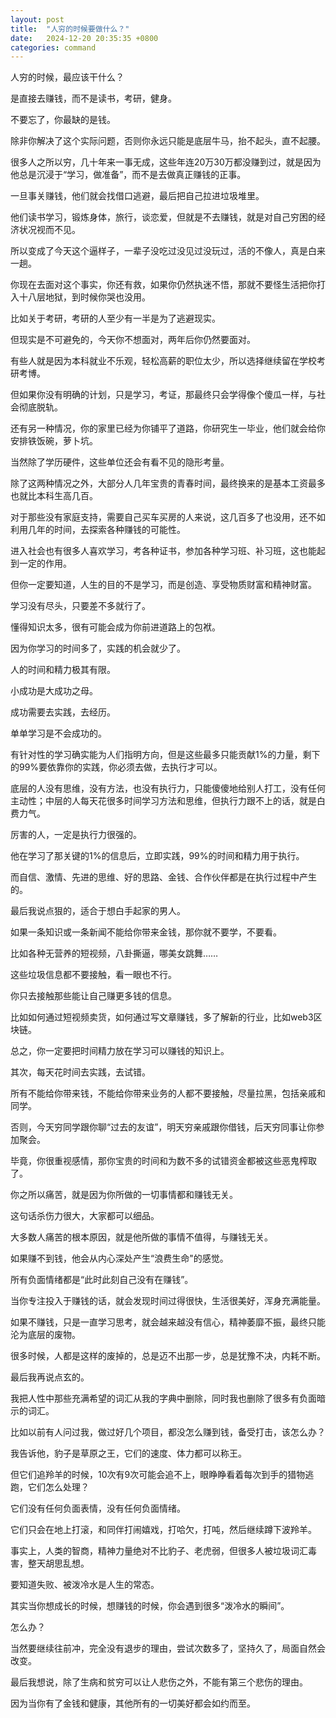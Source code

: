 ```yaml
---
layout: post
title:  "人穷的时候要做什么？"
date:   2024-12-20 20:35:35 +0800
categories: command
---
```


人穷的时候，最应该干什么？

是直接去赚钱，而不是读书，考研，健身。

不要忘了，你最缺的是钱。

除非你解决了这个实际问题，否则你永远只能是底层牛马，抬不起头，直不起腰。

很多人之所以穷，几十年来一事无成，这些年连20万30万都没赚到过，就是因为他总是沉浸于“学习，做准备”，而不是去做真正赚钱的正事。

一旦事关赚钱，他们就会找借口逃避，最后把自己拉进垃圾堆里。

他们读书学习，锻炼身体，旅行，谈恋爱，但就是不去赚钱，就是对自己穷困的经济状况视而不见。

所以变成了今天这个逼样子，一辈子没吃过没见过没玩过，活的不像人，真是白来一趟。

你现在去面对这个事实，你还有救，如果你仍然执迷不悟，那就不要怪生活把你打入十八层地狱，到时候你哭也没用。

比如关于考研，考研的人至少有一半是为了逃避现实。

但现实是不可避免的，今天你不想面对，两年后你仍然要面对。

有些人就是因为本科就业不乐观，轻松高薪的职位太少，所以选择继续留在学校考研考博。

但如果你没有明确的计划，只是学习，考证，那最终只会学得像个傻瓜一样，与社会彻底脱轨。

还有另一种情况，你的家里已经为你铺平了道路，你研究生一毕业，他们就会给你安排铁饭碗，萝卜坑。

当然除了学历硬件，这些单位还会有看不见的隐形考量。

除了这两种情况之外，大部分人几年宝贵的青春时间，最终换来的是基本工资最多也就比本科生高几百。

对于那些没有家庭支持，需要自己买车买房的人来说，这几百多了也没用，还不如利用几年的时间，去探索各种赚钱的可能性。

进入社会也有很多人喜欢学习，考各种证书，参加各种学习班、补习班，这也能起到一定的作用。

但你一定要知道，人生的目的不是学习，而是创造、享受物质财富和精神财富。

学习没有尽头，只要差不多就行了。

懂得知识太多，很有可能会成为你前进道路上的包袱。

因为你学习的时间多了，实践的机会就少了。

人的时间和精力极其有限。

小成功是大成功之母。

成功需要去实践，去经历。

单单学习是不会成功的。

有针对性的学习确实能为人们指明方向，但是这些最多只能贡献1%的力量，剩下的99%要依靠你的实践，你必须去做，去执行才可以。

底层的人没有思维，没有方法，也没有执行力，只能傻傻地给别人打工，没有任何主动性；中层的人每天花很多时间学习方法和思维，但执行力跟不上的话，就是白费力气。

厉害的人，一定是执行力很强的。

他在学习了那关键的1%的信息后，立即实践，99%的时间和精力用于执行。

而自信、激情、先进的思维、好的思路、金钱、合作伙伴都是在执行过程中产生的。

最后我说点狠的，适合于想白手起家的男人。

如果一条知识或一条新闻不能给你带来金钱，那你就不要学，不要看。

比如各种无营养的短视频，八卦撕逼，哪美女跳舞……

这些垃圾信息都不要接触，看一眼也不行。

你只去接触那些能让自己赚更多钱的信息。

比如如何通过短视频卖货，如何通过写文章赚钱，多了解新的行业，比如web3区块链。

总之，你一定要把时间精力放在学习可以赚钱的知识上。

其次，每天花时间去实践，去试错。

所有不能给你带来钱，不能给你带来业务的人都不要接触，尽量拉黑，包括亲戚和同学。

否则，今天穷同学跟你聊“过去的友谊”，明天穷亲戚跟你借钱，后天穷同事让你参加聚会。

毕竟，你很重视感情，那你宝贵的时间和为数不多的试错资金都被这些恶鬼榨取了。

你之所以痛苦，就是因为你所做的一切事情都和赚钱无关。

这句话杀伤力很大，大家都可以细品。

大多数人痛苦的根本原因，就是他所做的事情不值得，与赚钱无关。

如果赚不到钱，他会从内心深处产生“浪费生命"的感觉。

所有负面情绪都是“此时此刻自己没有在赚钱”。

当你专注投入于赚钱的话，就会发现时间过得很快，生活很美好，浑身充满能量。

如果不赚钱，只是一直学习思考，就会越来越没有信心，精神萎靡不振，最终只能沦为底层的废物。

很多时候，人都是这样的废掉的，总是迈不出那一步，总是犹豫不决，内耗不断。

最后我再说点玄的。

我把人性中那些充满希望的词汇从我的字典中删除，同时我也删除了很多有负面暗示的词汇。

比如以前有人问过我，做过好几个项目，都没怎么赚到钱，备受打击，该怎么办？

我告诉他，豹子是草原之王，它们的速度、体力都可以称王。

但它们追羚羊的时候，10次有9次可能会追不上，眼睁睁看着每次到手的猎物逃跑，它们怎么处理？

它们没有任何负面表情，没有任何负面情绪。

它们只会在地上打滚，和同伴打闹嬉戏，打哈欠，打吨，然后继续蹲下波羚羊。

事实上，人类的智商，精神力量绝对不比豹子、老虎弱，但很多人被垃圾词汇毒害，整天胡思乱想。

要知道失败、被泼冷水是人生的常态。

其实当你想成长的时候，想赚钱的时候，你会遇到很多“泼冷水的瞬间”。

怎么办？

当然要继续往前冲，完全没有退步的理由，尝试次数多了，坚持久了，局面自然会改变。

最后我想说，除了生病和贫穷可以让人悲伤之外，不能有第三个悲伤的理由。

因为当你有了金钱和健康，其他所有的一切美好都会如约而至。
